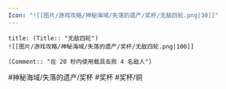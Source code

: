 ```yaml
---
Icon: "![[图片/游戏攻略/神秘海域/失落的遗产/奖杯/无敌四轮.png|30]]"
---
```

```ad-common-bronze-trophy
title: (Title:: "无敌四轮")
![[图片/游戏攻略/神秘海域/失落的遗产/奖杯/无敌四轮.png|100]]

(Comment:: "在 20 秒内使用载具击败 4 名敌人")
```

#神秘海域/失落的遗产/奖杯 #奖杯 #奖杯/铜
